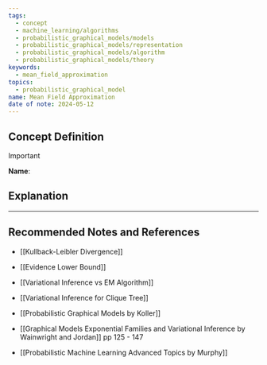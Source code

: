 ```yaml
---
tags:
  - concept
  - machine_learning/algorithms
  - probabilistic_graphical_models/models
  - probabilistic_graphical_models/representation
  - probabilistic_graphical_models/algorithm
  - probabilistic_graphical_models/theory
keywords:
  - mean_field_approximation
topics:
  - probabilistic_graphical_model
name: Mean Field Approximation
date of note: 2024-05-12
---
```


## Concept Definition

>[!important]
>**Name**: 



## Explanation





-----------
##  Recommended Notes and References


- [[Kullback-Leibler Divergence]]
- [[Evidence Lower Bound]]
- [[Variational Inference vs EM Algorithm]]
- [[Variational Inference for Clique Tree]]


- [[Probabilistic Graphical Models by Koller]]
- [[Graphical Models Exponential Families and Variational Inference by Wainwright and Jordan]] pp 125 - 147
- [[Probabilistic Machine Learning Advanced Topics by Murphy]]

